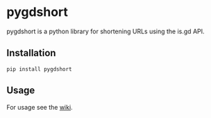 # pygdshort

pygdshort is a python library for shortening URLs using the is.gd API.

## Installation

`pip install pygdshort`

## Usage

For usage see the [wiki](https://github.com/TheOctoGirl/pygdshort/wiki).
